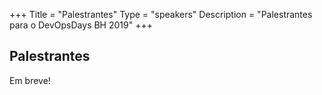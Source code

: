 +++
Title = "Palestrantes"
Type = "speakers"
Description = "Palestrantes para o DevOpsDays BH 2019"
+++

## Palestrantes <br>
Em breve!
